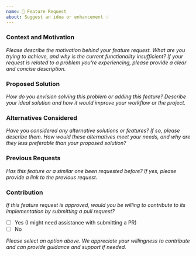 ```yaml
---
name: 🚀 Feature Request
about: Suggest an idea or enhancement 💡
---
```


### Context and Motivation

_Please describe the motivation behind your feature request. What are you trying to achieve, and why is the current functionality insufficient? If your request is related to a problem you're experiencing, please provide a clear and concise description._

### Proposed Solution

_How do you envision solving this problem or adding this feature? Describe your ideal solution and how it would improve your workflow or the project._

### Alternatives Considered

_Have you considered any alternative solutions or features? If so, please describe them. How would these alternatives meet your needs, and why are they less preferable than your proposed solution?_

### Previous Requests

_Has this feature or a similar one been requested before? If yes, please provide a link to the previous request._

### Contribution

_If this feature request is approved, would you be willing to contribute to its implementation by submitting a pull request?_

- [ ] Yes (I might need assistance with submitting a PR)
- [ ] No

_Please select an option above. We appreciate your willingness to contribute and can provide guidance and support if needed._
